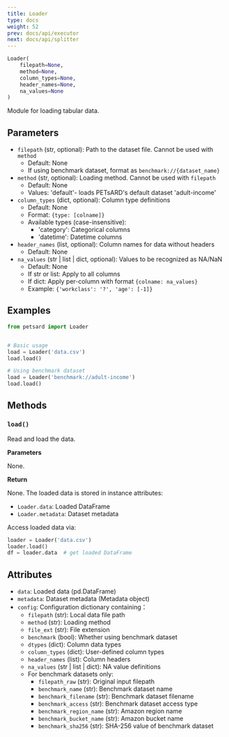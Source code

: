 ```yaml
---
title: Loader
type: docs
weight: 52
prev: docs/api/executor
next: docs/api/splitter
---
```



```python
Loader(
    filepath=None,
    method=None,
    column_types=None,
    header_names=None,
    na_values=None
)
```

Module for loading tabular data.

## Parameters

- `filepath` (str, optional): Path to the dataset file. Cannot be used with `method`
  - Default: None
  - If using benchmark dataset, format as `benchmark://{dataset_name}`
- `method` (str, optional): Loading method. Cannot be used with `filepath`
  - Default: None
  - Values: 'default'- loads PETsARD's default dataset 'adult-income'
- `column_types` (dict, optional): Column type definitions
  - Default: None
  - Format: `{type: [colname]}`
  - Available types (case-insensitive):
    - 'category': Categorical columns
    - 'datetime': Datetime columns
- `header_names` (list, optional): Column names for data without headers
  - Default: None
- `na_values` (str | list | dict, optional): Values to be recognized as NA/NaN
  - Default: None
  - If str or list: Apply to all columns
  - If dict: Apply per-column with format `{colname: na_values}`
  - Example: `{'workclass': '?', 'age': [-1]}`

## Examples

```python
from petsard import Loader


# Basic usage
load = Loader('data.csv')
load.load()

# Using benchmark dataset
load = Loader('benchmark://adult-income')
load.load()
```

## Methods

### `load()`

Read and load the data.

**Parameters**

None.

**Return**

None. The loaded data is stored in instance attributes:
- `Loader.data`: Loaded DataFrame
- `Loader.metadata`: Dataset metadata

Access loaded data via:

```python
loader = Loader('data.csv')
loader.load()
df = loader.data  # get loaded DataFrame
```

## Attributes

- `data`: Loaded data (pd.DataFrame)
- `metadata`: Dataset metadata (Metadata object)
- `config`: Configuration dictionary containing：
  - `filepath` (str): Local data file path
  - `method` (str): Loading method
  - `file_ext` (str): File extension
  - `benchmark` (bool): Whether using benchmark dataset
  - `dtypes` (dict): Column data types
  - `column_types` (dict): User-defined column types
  - `header_names` (list): Column headers
  - `na_values` (str | list | dict): NA value definitions
  - For benchmark datasets only:
    - `filepath_raw` (str): Original input filepath
    - `benchmark_name` (str): Benchmark dataset name
    - `benchmark_filename` (str): Benchmark dataset filename
    - `benchmark_access` (str): Benchmark dataset access type
    - `benchmark_region_name` (str): Amazon region name
    - `benchmark_bucket_name` (str): Amazon bucket name
    - `benchmark_sha256` (str): SHA-256 value of benchmark dataset